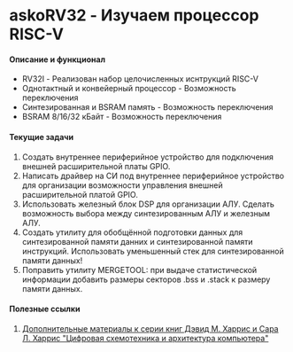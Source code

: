 askoRV32 - Изучаем процессор RISC-V
======================================

#### Описание и функционал
- RV32I - Реализован набор целочисленных иснтрукций RISC-V
- Однотактный и конвейерный процессор - Возможность переключения
- Синтезированная и BSRAM память - Возможность переключения
- BSRAM 8/16/32 кБайт - Возможность переключения

#### Текущие задачи
1. Создать внутреннее периферийное устройство для подключения внешней расширительной платы GPIO.
2. Написать драйвер на СИ под внутреннее периферийное устройство для организации возможности управления внешней расширительной платой GPIO.
3. Использовать железный блок DSP для организации АЛУ. Сделать возможность выбора между синтезированным АЛУ и железным АЛУ.
4. Создать утилиту для обобщённой подготовки данных для синтезированной памяти данних и синтезированной памяти инструкций. Использовать уменьшенный стек для синтезированной памяти данных!
5. Поправить утилиту MERGETOOL: при выдаче статистической информации добавить размеры секторов .bss и .stack к размеру памяти данных.

#### Полезные ссылки
1. [Дополнительные материалы к серии книг Дэвид М. Харрис и Сара Л. Харрис "Цифровая схемотехника и архитектура компьютера"](https://pages.hmc.edu/harris/ddca/)